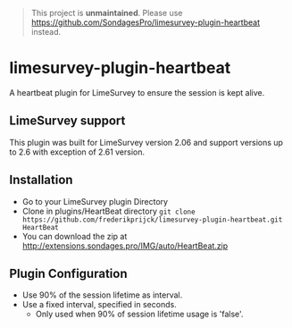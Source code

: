 > This project is **unmaintained**. Please use https://github.com/SondagesPro/limesurvey-plugin-heartbeat instead.

# limesurvey-plugin-heartbeat
A heartbeat plugin for LimeSurvey to ensure the session is kept alive.

## LimeSurvey support
This plugin was built for LimeSurvey version 2.06 and support versions up to 2.6 with exception of 2.61 version.

## Installation
- Go to your LimeSurvey plugin Directory
- Clone in plugins/HeartBeat directory `git clone https://github.com/frederikprijck/limesurvey-plugin-heartbeat.git HeartBeat`
- You can download the zip at <http://extensions.sondages.pro/IMG/auto/HeartBeat.zip>

## Plugin Configuration
- Use 90% of the session lifetime as interval.
- Use a fixed interval, specified in seconds.
    - Only used when 90% of session lifetime usage is 'false'.
